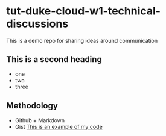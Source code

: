 # tut-duke-cloud-w1-technical-discussions
This is a demo repo for sharing ideas around communication


## This is a second heading

* one
* two
* three
## Methodology
* Github + Markdown
* Gist
  [This is an example of my code]( https://gist.github.com/evinai/b0bf23fa7c3393ce25c8708624c0cc7c)
